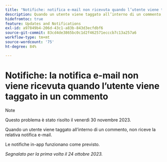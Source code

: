 ```yaml
---
title: "Notifiche: notifica e-mail non ricevuta quando l’utente viene taggato all’interno di un commento"
description: Quando un utente viene taggato all’interno di un commento, non riceve la relativa notifica e-mail.
hidefromtoc: true
feature: Updates and Notifications
exl-id: a97849b4-206d-43c1-a83b-843d3ecfdbf6
source-git-commit: 83cd4de3865bc0c1d2f462571ecccb7c13a257a6
workflow-type: tm+mt
source-wordcount: '75'
ht-degree: 84%

---
```


# Notifiche: la notifica e-mail non viene ricevuta quando l’utente viene taggato in un commento

>[!NOTE]
>
>Questo problema è stato risolto il venerdì 30 novembre 2023.

Quando un utente viene taggato all’interno di un commento, non riceve la relativa notifica e-mail.

Le notifiche in-app funzionano come previsto.

_Segnalato per la prima volta il 24 ottobre 2023._
